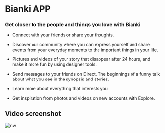 # Bianki APP

### Get closer to the people and things you love with Bianki 

* Connect with your friends or share your thoughts. 

* Discover our community where you can express yourself and share events from your everyday moments to the important things in your life.

* Pictures and videos of your story that disappear after 24 hours, and make it more fun by using designer tools.

* Send messages to your friends on Direct. The beginnings of a funny talk about what you see in the synopsis and stories.

* Learn more about everything that interests you

* Get inspiration from photos and videos on new accounts with Explore.

## Video screenshot

![nw](https://user-images.githubusercontent.com/70061912/93709030-4d7e8180-fb3b-11ea-85f6-955157396eda.gif)
